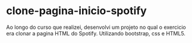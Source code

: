 # clone-pagina-inicio-spotify
Ao longo do curso que realizei, desenvolvi um projeto no qual o exercicio era clonar a pagina HTML do Spotify. Utilizando bootstrap, css e HTML5.
